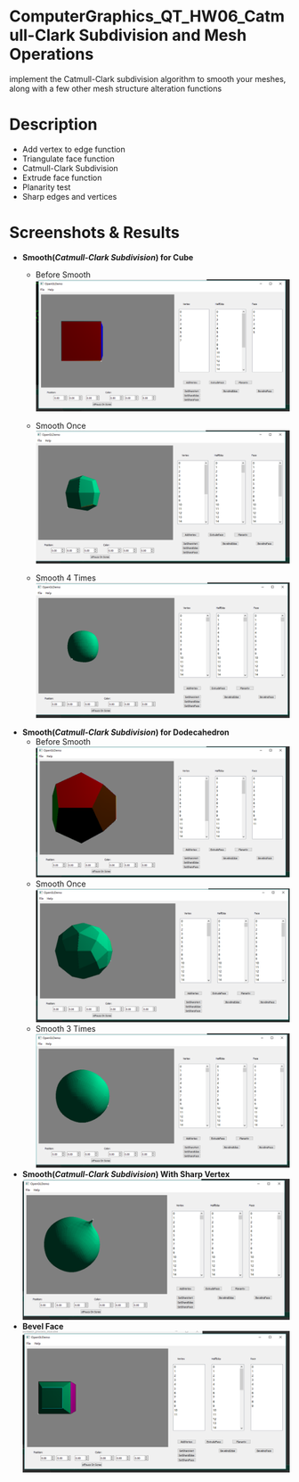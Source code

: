 # ComputerGraphics_QT_HW06_Catmull-Clark Subdivision and Mesh Operations
implement the Catmull-Clark subdivision algorithm to smooth your meshes, along with a few other mesh structure alteration functions

# Description
* Add vertex to edge function
* Triangulate face function
* Catmull-Clark Subdivision
* Extrude face function
* Planarity test
* Sharp edges and vertices

# Screenshots & Results
* **Smooth(*Catmull-Clark Subdivision*) for Cube**
  * Before Smooth
    ![](screenshots/ss01.PNG)
    
  * Smooth Once
    ![](screenshots/ss02.PNG)

  * Smooth 4 Times
    ![](screenshots/ss05.PNG)
* **Smooth(*Catmull-Clark Subdivision*) for Dodecahedron**
  * Before Smooth
    ![](screenshots/ss06.PNG)
  * Smooth Once
    ![](screenshots/ss07.PNG)
  * Smooth 3 Times
    ![](screenshots/ss08.PNG)
* **Smooth(*Catmull-Clark Subdivision*) With Sharp Vertex**
    ![](screenshots/ss09.PNG)
* **Bevel Face**
    ![](screenshots/ss10.PNG)


